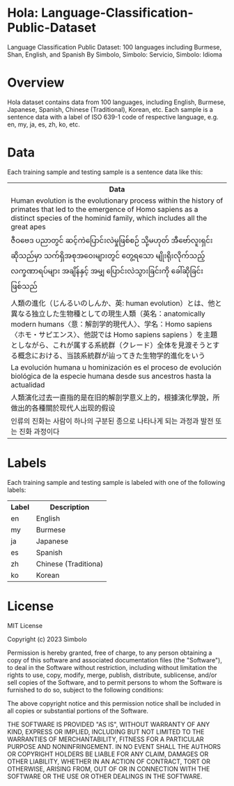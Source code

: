 # Hola: Language-Classification-Public-Dataset
Language Classification Public Dataset: 100 languages including Burmese, Shan, English, and Spanish 
By Simbolo, Simbolo: Servicio, Simbolo: Idioma

# <b> Overview </b>
Hola dataset contains data from 100 languages, including English, Burmese, Japanese, Spanish, Chinese (Traditional), Korean, etc. Each sample is a sentence data with a label of ISO 639-1 code of respective language, e.g. en, my, ja, es, zh, ko, etc.

# <b> Data </b>
Each training sample and testing sample is a sentence data like this:
<table>
    <tr>
        <th> Data </th>
    </tr>
    <tr>
        <td>
            Human evolution is the evolutionary process within the history of primates that led to the emergence of Homo sapiens as a distinct species of the hominid family, which includes all the great apes
        </td>
    </tr>
    <tr>
        <td>
            ဇီဝဗေဒ ပညာတွင် ဆင့်ကဲပြောင်းလဲမှုဖြစ်စဉ် သို့မဟုတ် အီဗော်လူးရှင်း ဆိုသည်မှာ သက်ရှိအစုအဝေးများတွင် တွေ့ရသော မျိုးရိုးလိုက်သည့် လက္ခဏာရပ်များ အချိန်နှင့် အမျှ ပြောင်းလဲသွားခြင်းကို ခေါ်ဆိုခြင်း ဖြစ်သည်
        </td>
    </tr>
    <tr>
        <td>
            人類の進化（じんるいのしんか、英: human evolution）とは、他と異なる独立した生物種としての現生人類（英名：anatomically modern humans〈意：解剖学的現代人〉、学名：Homo sapiens〈ホモ・サピエンス〉、他説では Homo sapiens sapiens ）を主題としながら、これが属する系統群（クレード）全体を見渡そうとする概念における、当該系統群が辿ってきた生物学的進化をいう
        </td>
    </tr>
    <tr>
        <td>
            La evolución humana u hominización es el proceso de evolución biológica de la especie humana desde sus ancestros hasta la actualidad
        </td>
    </tr>
    <tr>
        <td>
            人類演化过去一直指的是在旧的解剖学意义上的，根據演化學說，所做出的各種關於现代人出现的假设
        </td>
    </tr>
    <tr>
        <td>
            인류의 진화는 사람이 하나의 구분된 종으로 나타나게 되는 과정과 발전 또는 진화 과정이다
        </td>
    </tr>
</table>

# <b> Labels </b>
Each training sample and testing sample is labeled with one of the following labels:
<table>
    <tr>
        <th> Label </th>
        <th> Description </th>
    </tr>
    <tr>
        <td> en </td>
        <td> English </td>
    </tr>
    <tr>
        <td> my </td>
        <td> Burmese </td>
    </tr>
    <tr>
        <td> ja </td>
        <td> Japanese </td>
    </tr>
    <tr>
        <td> es </td>
        <td> Spanish </td>
    </tr>
    <tr>
        <td> zh </td>
        <td> Chinese (Traditiona) </td>
    </tr>
    <tr>
        <td> ko </td>
        <td> Korean </td>
    </tr>
</table>

# <b> License </b>
MIT License

Copyright (c) 2023 Simbolo

Permission is hereby granted, free of charge, to any person obtaining a copy
of this software and associated documentation files (the "Software"), to deal
in the Software without restriction, including without limitation the rights
to use, copy, modify, merge, publish, distribute, sublicense, and/or sell
copies of the Software, and to permit persons to whom the Software is
furnished to do so, subject to the following conditions:

The above copyright notice and this permission notice shall be included in all
copies or substantial portions of the Software.

THE SOFTWARE IS PROVIDED "AS IS", WITHOUT WARRANTY OF ANY KIND, EXPRESS OR
IMPLIED, INCLUDING BUT NOT LIMITED TO THE WARRANTIES OF MERCHANTABILITY,
FITNESS FOR A PARTICULAR PURPOSE AND NONINFRINGEMENT. IN NO EVENT SHALL THE
AUTHORS OR COPYRIGHT HOLDERS BE LIABLE FOR ANY CLAIM, DAMAGES OR OTHER
LIABILITY, WHETHER IN AN ACTION OF CONTRACT, TORT OR OTHERWISE, ARISING FROM,
OUT OF OR IN CONNECTION WITH THE SOFTWARE OR THE USE OR OTHER DEALINGS IN THE
SOFTWARE.

